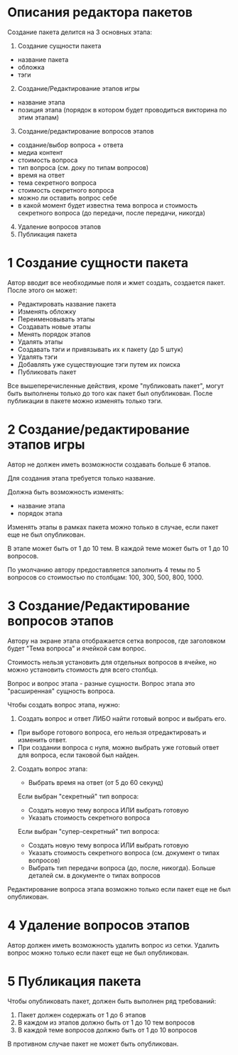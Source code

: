 # Описания редактора пакетов
Создание пакета делится на 3 основных этапа:
1. Создание сущности пакета
- название пакета
- обложка
- тэги
2. Создание/Редактирование этапов игры
- название этапа
- позиция этапа (порядок в котором будет проводиться викторина по этим этапам)
3. Создание/редактирование вопросов этапов
- создание/выбор вопроса + ответа
- медиа контент
- стоимость вопроса
- тип вопроса (см. доку по типам вопросов)
- время на ответ
- тема секретного вопроса
- стоимость секретного вопроса
- можно ли оставить вопрос себе
- в какой момент будет известна тема вопроса и стоимость секретного вопроса (до передачи, после передачи, никогда)
4. Удаление вопросов этапов
5. Публикация пакета

# 1 Создание сущности пакета
Автор вводит все необходимые поля и жмет создать, создается пакет. После этого он может:
- Редактировать название пакета
- Изменять обложку
- Переименовывать этапы
- Создавать новые этапы
- Менять порядок этапов
- Удалять этапы
- Создавать тэги и привязывать их к пакету (до 5 штук)
- Удалять тэги
- Добавлять уже существующие тэги путем их поиска
- Публиковать пакет

Все вышеперечисленные действия, кроме "публиковать пакет", могут быть выполнены только до того как пакет был опубликован. После публикации в пакете можно изменять только тэги.

# 2 Создание/редактирование этапов игры
Автор не должен иметь возможности создавать больше 6 этапов. 

Для создания этапа требуется только название.

Должна быть возможность изменять:
- название этапа
- порядок этапа

Изменять этапы в рамках пакета можно только в случае, если пакет еще не был опубликован.

В этапе может быть от 1 до 10 тем.
В каждой теме может быть от 1 до 10 вопросов.

По умолчанию автору предоставляется заполнить 4 темы по 5 вопросов со стоимостью по столбцам: 100, 300, 500, 800, 1000.

# 3 Создание/Редактирование вопросов этапов
Автору на экране этапа отображается сетка вопросов, где заголовком будет "Тема вопроса" и ячейкой сам вопрос. 

Стоимость нельзя установить для отдельных вопросов в ячейке, но можно установить стоимость для всего столбца.

Вопрос и вопрос этапа - разные сущности. Вопрос этапа это "расширенная" сущность вопроса.

Чтобы создать вопрос этапа, нужно:
1. Создать вопрос и ответ ЛИБО найти готовый вопрос и выбрать его. 
- При выборе готового вопроса, его нельзя отредактировать и изменить ответ.
- При создании вопроса с нуля, можно выбрать уже готовый ответ для вопроса, если таковой был найден.
2. Создать вопрос этапа:
    - Выбрать время на ответ (от 5 до 60 секунд)
    
    Если выбран "секретный" тип вопроса:
    - Создать новую тему вопроса ИЛИ выбрать готовую
    - Указать стоимость секретного вопроса

    Если выбран "супер-секретный" тип вопроса:
    - Создать новую тему вопроса ИЛИ выбрать готовую
    - Указать стоимость секретного вопроса (см. документ о типах вопросов)
    - Выбрать тип передачи вопроса (до, после, никогда). Больше деталей см. в документе о типах вопросов

Редактирование вопроса этапа возможно только если пакет еще не был опубликован.

# 4 Удаление вопросов этапов
Автор должен иметь возможность удалить вопрос из сетки. Удалить вопрос можно только если пакет еще не был опубликован.

# 5 Публикация пакета
Чтобы опубликовать пакет, должен быть выполнен ряд требований:
1. Пакет должен содержать от 1 до 6 этапов
2. В каждом из этапов должно быть от 1 до 10 тем вопросов
3. В каждой теме вопросов должно быть от 1 до 10 вопросов

В противном случае пакет не может быть опубликован.